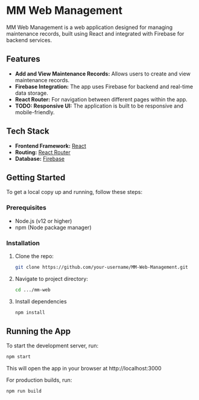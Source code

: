 # MM Web Management

MM Web Management is a web application designed for managing maintenance records, built using React and integrated with Firebase for backend services.

## Features

- **Add and View Maintenance Records:** Allows users to create and view maintenance records.
- **Firebase Integration:** The app uses Firebase for backend and real-time data storage.
- **React Router:** For navigation between different pages within the app.
- **TODO: Responsive UI:** The application is built to be responsive and mobile-friendly.

## Tech Stack

- **Frontend Framework:** [React](https://reactjs.org/)
- **Routing:** [React Router](https://reactrouter.com/)
- **Database:** [Firebase](https://firebase.google.com/)


## Getting Started

To get a local copy up and running, follow these steps:

### Prerequisites

- Node.js (v12 or higher)
- npm (Node package manager)

### Installation

1. Clone the repo:

   ```bash
   git clone https://github.com/your-username/MM-Web-Management.git

2. Navigate to project directory:

   ```bash
   cd .../mm-web

3. Install dependencies

   ```bash
   npm install

## Running the App

To start the development server, run:

   ```bash
   npm start
```
This will open the app in your browser at http://localhost:3000


For production builds, run:

   ```bash
   npm run build
   



